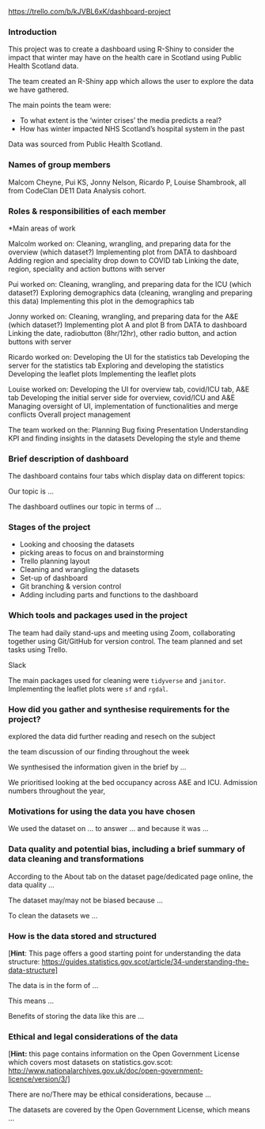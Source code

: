 https://trello.com/b/kJVBL6xK/dashboard-project

### Introduction

This project was to create a dashboard using R-Shiny to consider the impact that winter may have on the health care in Scotland using Public Health Scotland data.

The team created an R-Shiny app which allows the user to explore the data we have gathered.

The main points the team were:
* To what extent is the ‘winter crises’ the media predicts a real?
* How has winter impacted NHS Scotland’s hospital system in the past

Data was sourced from Public Health Scotland.

### Names of group members

Malcom Cheyne, Pui KS, Jonny Nelson, Ricardo P, Louise Shambrook, all from CodeClan DE11 Data Analysis cohort.

### Roles & responsibilities of each member

*Main areas of work

Malcolm worked on:
Cleaning, wrangling, and preparing data for the overview (which dataset?)
Implementing plot from DATA to dashboard
Adding region and speciality drop down to COVID tab
Linking the date, region, speciality and action buttons with server

Pui worked on:
Cleaning, wrangling, and preparing data for the ICU (which dataset?)
Exploring demographics data (cleaning, wrangling and preparing this data)
Implementing this plot in the demographics tab

Jonny worked on:
Cleaning, wrangling, and preparing data for the A&E (which dataset?)
Implementing plot A and plot B from DATA to dashboard
Linking the date, radiobutton (8hr/12hr), other radio button, and action buttons with server

Ricardo worked on:
Developing the UI for the statistics tab
Developing the server for the statistics tab
Exploring and developing the statistics
Developing the leaflet plots
Implementing the leaflet plots

Louise worked on:
Developing the UI for overview tab, covid/ICU tab, A&E tab
Developing the initial server side for overview, covid/ICU and A&E
Managing oversight of UI, implementation of functionalities and merge conflicts
Overall project management

The team worked on the:
Planning
Bug fixing
Presentation
Understanding KPI and finding insights in the datasets
Developing the style and theme

### Brief description of dashboard

The dashboard contains four tabs which display data on different topics:

Our topic is ...

The dashboard outlines our topic in terms of ...

### Stages of the project

* Looking and choosing the datasets
* picking areas to focus on and brainstorming
* Trello planning layout
* Cleaning and wrangling the datasets  
* Set-up of dashboard
* Git branching & version control
* Adding including parts and functions to the dashboard

### Which tools and packages used in the project

The team had daily stand-ups and meeting using Zoom, collaborating together using Git/GitHub for version control. The team planned and set tasks using Trello.

Slack

The main packages used for cleaning were `tidyverse` and `janitor`. Implementing the leaflet plots were  `sf` and `rgdal`.

### How did you gather and synthesise requirements for the project?

explored the data did further reading and resech on the subject

the team discussion of our finding throughout the week

We synthesised the information given in the brief by ...

We prioritised looking at the bed occupancy across A&E and ICU.
Admission numbers throughout the year,

### Motivations for using the data you have chosen

We used the dataset on ... to answer ... and because it was ...

### Data quality and potential bias, including a brief summary of data cleaning and transformations

According to the About tab on the dataset page/dedicated page online, the data quality ...

The dataset may/may not be biased because ...

To clean the datasets we ...

### How is the data stored and structured

[**Hint**: This page offers a good starting point for understanding the data structure: https://guides.statistics.gov.scot/article/34-understanding-the-data-structure]

The data is in the form of ...

This means ...

Benefits of storing the data like this are ...



### Ethical and legal considerations of the data

[**Hint:** this page contains information on the Open Government License which covers most datasets on statistics.gov.scot: http://www.nationalarchives.gov.uk/doc/open-government-licence/version/3/]

There are no/There may be ethical considerations, because ...

The datasets are covered by the Open Government License, which means ...

